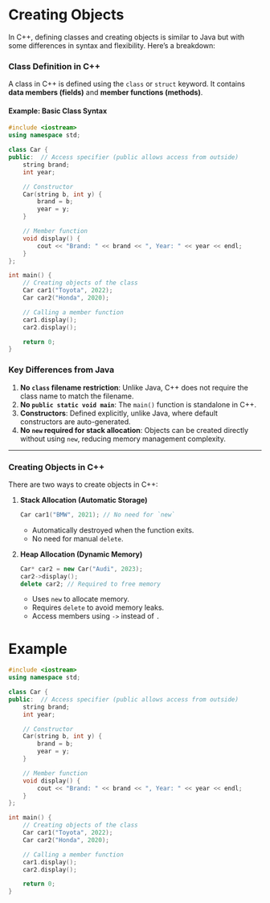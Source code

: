 
# Creating Objects
In C++, defining classes and creating objects is similar to Java but with some differences in syntax and flexibility. Here’s a breakdown:

### **Class Definition in C++**

A class in C++ is defined using the `class` or `struct` keyword. It contains **data members (fields)** and **member functions (methods)**.

#### **Example: Basic Class Syntax**

```cpp
#include <iostream>
using namespace std;

class Car {
public:  // Access specifier (public allows access from outside)
    string brand;
    int year;

    // Constructor
    Car(string b, int y) {
        brand = b;
        year = y;
    }

    // Member function
    void display() {
        cout << "Brand: " << brand << ", Year: " << year << endl;
    }
};

int main() {
    // Creating objects of the class
    Car car1("Toyota", 2022);
    Car car2("Honda", 2020);

    // Calling a member function
    car1.display();
    car2.display();

    return 0;
}
```

### **Key Differences from Java**

1. **No `class` filename restriction**: Unlike Java, C++ does not require the class name to match the filename.
2. **No `public static void main`**: The `main()` function is standalone in C++.
3. **Constructors**: Defined explicitly, unlike Java, where default constructors are auto-generated.
4. **No `new` required for stack allocation**: Objects can be created directly without using `new`, reducing memory management complexity.

---

### **Creating Objects in C++**

There are two ways to create objects in C++:

1. **Stack Allocation (Automatic Storage)**
    
    ```cpp
    Car car1("BMW", 2021); // No need for `new`
    ```
    
    - Automatically destroyed when the function exits.
    - No need for manual `delete`.
2. **Heap Allocation (Dynamic Memory)**
    
    ```cpp
    Car* car2 = new Car("Audi", 2023);
    car2->display();
    delete car2; // Required to free memory
    ```
    
    - Uses `new` to allocate memory.
    - Requires `delete` to avoid memory leaks.
    - Access members using `->` instead of `.`

# Example

```CPP
#include <iostream>
using namespace std;

class Car {
public:  // Access specifier (public allows access from outside)
    string brand;
    int year;

    // Constructor
    Car(string b, int y) {
        brand = b;
        year = y;
    }

    // Member function
    void display() {
        cout << "Brand: " << brand << ", Year: " << year << endl;
    }
};

int main() {
    // Creating objects of the class
    Car car1("Toyota", 2022);
    Car car2("Honda", 2020);

    // Calling a member function
    car1.display();
    car2.display();

    return 0;
}

```
